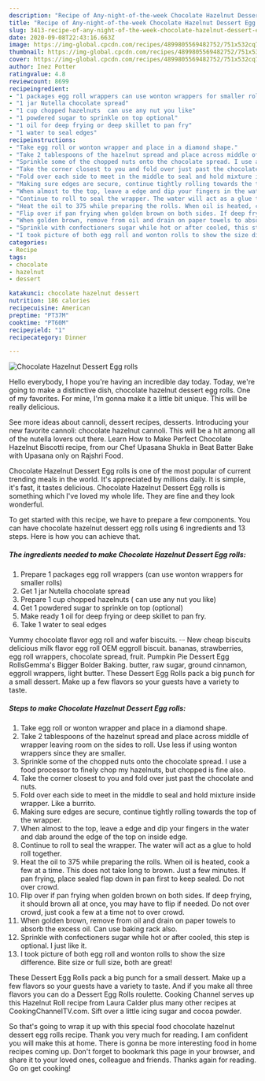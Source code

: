 ```yaml
---
description: "Recipe of Any-night-of-the-week Chocolate Hazelnut Dessert Egg rolls"
title: "Recipe of Any-night-of-the-week Chocolate Hazelnut Dessert Egg rolls"
slug: 3413-recipe-of-any-night-of-the-week-chocolate-hazelnut-dessert-egg-rolls
date: 2020-09-08T22:43:16.663Z
image: https://img-global.cpcdn.com/recipes/4899805569482752/751x532cq70/chocolate-hazelnut-dessert-egg-rolls-recipe-main-photo.jpg
thumbnail: https://img-global.cpcdn.com/recipes/4899805569482752/751x532cq70/chocolate-hazelnut-dessert-egg-rolls-recipe-main-photo.jpg
cover: https://img-global.cpcdn.com/recipes/4899805569482752/751x532cq70/chocolate-hazelnut-dessert-egg-rolls-recipe-main-photo.jpg
author: Inez Potter
ratingvalue: 4.8
reviewcount: 8699
recipeingredient:
- "1 packages egg roll wrappers can use wonton wrappers for smaller rolls"
- "1 jar Nutella chocolate spread"
- "1 cup chopped hazelnuts  can use any nut you like"
- "1 powdered sugar to sprinkle on top optional"
- "1 oil for deep frying or deep skillet to pan fry"
- "1 water to seal edges"
recipeinstructions:
- "Take egg roll or wonton wrapper and place in a diamond shape."
- "Take 2 tablespoons of the hazelnut spread and place across middle of wrapper leaving room on the sides to roll. Use less if using wonton wrappers since they are smaller."
- "Sprinkle some of the chopped nuts onto the chocolate spread. I use a food processor to finely chop my hazelnuts, but chopped is fine also."
- "Take the corner closest to you and fold over just past the chocolate and nuts."
- "Fold over each side to meet in the middle to seal and hold mixture inside wrapper. Like a burrito."
- "Making sure edges are secure, continue tightly rolling towards the top of the wrapper."
- "When almost to the top, leave a edge and dip your fingers in the water and dab around the edge of  the top on inside edge."
- "Continue to roll to seal the wrapper. The water will act as a glue to hold roll together."
- "Heat the oil to 375 while preparing the rolls. When oil is heated, cook a few at a time. This does not take long to brown. Just a few minutes. If pan frying, place sealed flap down in pan first to keep sealed. Do not over crowd."
- "Flip over if pan frying when golden brown on both sides. If deep frying, it should brown all at once, you may have to flip if needed. Do not over crowd, just cook a few at a time not to over crowd."
- "When golden brown, remove from oil and drain on paper towels to absorb the excess oil. Can use baking rack also."
- "Sprinkle with confectioners sugar while hot or after cooled, this step is optional. I just like it."
- "I took picture of both egg roll and wonton rolls to show the size difference. Bite size or full size, both are great!"
categories:
- Recipe
tags:
- chocolate
- hazelnut
- dessert

katakunci: chocolate hazelnut dessert 
nutrition: 186 calories
recipecuisine: American
preptime: "PT37M"
cooktime: "PT60M"
recipeyield: "1"
recipecategory: Dinner

---
```



![Chocolate Hazelnut Dessert Egg rolls](https://img-global.cpcdn.com/recipes/4899805569482752/751x532cq70/chocolate-hazelnut-dessert-egg-rolls-recipe-main-photo.jpg)

Hello everybody, I hope you're having an incredible day today. Today, we're going to make a distinctive dish, chocolate hazelnut dessert egg rolls. One of my favorites. For mine, I'm gonna make it a little bit unique. This will be really delicious.

See more ideas about cannoli, dessert recipes, desserts. Introducing your new favorite cannoli: chocolate hazelnut cannoli. This will be a hit among all of the nutella lovers out there. Learn How to Make Perfect Chocolate Hazelnut Biscotti recipe, from our Chef Upasana Shukla in Beat Batter Bake with Upasana only on Rajshri Food.

Chocolate Hazelnut Dessert Egg rolls is one of the most popular of current trending meals in the world. It's appreciated by millions daily. It is simple, it's fast, it tastes delicious. Chocolate Hazelnut Dessert Egg rolls is something which I've loved my whole life. They are fine and they look wonderful.


To get started with this recipe, we have to prepare a few components. You can have chocolate hazelnut dessert egg rolls using 6 ingredients and 13 steps. Here is how you can achieve that.

<!--inarticleads1-->

##### The ingredients needed to make Chocolate Hazelnut Dessert Egg rolls:

1. Prepare 1 packages egg roll wrappers (can use wonton wrappers for smaller rolls)
1. Get 1 jar Nutella chocolate spread
1. Prepare 1 cup chopped hazelnuts ( can use any nut you like)
1. Get 1 powdered sugar to sprinkle on top (optional)
1. Make ready 1 oil for deep frying or deep skillet to pan fry.
1. Take 1 water to seal edges


Yummy chocolate flavor egg roll and wafer biscuits. ··· New cheap biscuits delicious milk flavor egg roll OEM eggroll biscuit. bananas, strawberries, egg roll wrappers, chocolate spread, fruit. Pumpkin Pie Dessert Egg RollsGemma&#39;s Bigger Bolder Baking. butter, raw sugar, ground cinnamon, eggroll wrappers, light butter. These Dessert Egg Rolls pack a big punch for a small dessert. Make up a few flavors so your guests have a variety to taste. 

<!--inarticleads2-->

##### Steps to make Chocolate Hazelnut Dessert Egg rolls:

1. Take egg roll or wonton wrapper and place in a diamond shape.
1. Take 2 tablespoons of the hazelnut spread and place across middle of wrapper leaving room on the sides to roll. Use less if using wonton wrappers since they are smaller.
1. Sprinkle some of the chopped nuts onto the chocolate spread. I use a food processor to finely chop my hazelnuts, but chopped is fine also.
1. Take the corner closest to you and fold over just past the chocolate and nuts.
1. Fold over each side to meet in the middle to seal and hold mixture inside wrapper. Like a burrito.
1. Making sure edges are secure, continue tightly rolling towards the top of the wrapper.
1. When almost to the top, leave a edge and dip your fingers in the water and dab around the edge of  the top on inside edge.
1. Continue to roll to seal the wrapper. The water will act as a glue to hold roll together.
1. Heat the oil to 375 while preparing the rolls. When oil is heated, cook a few at a time. This does not take long to brown. Just a few minutes. If pan frying, place sealed flap down in pan first to keep sealed. Do not over crowd.
1. Flip over if pan frying when golden brown on both sides. If deep frying, it should brown all at once, you may have to flip if needed. Do not over crowd, just cook a few at a time not to over crowd.
1. When golden brown, remove from oil and drain on paper towels to absorb the excess oil. Can use baking rack also.
1. Sprinkle with confectioners sugar while hot or after cooled, this step is optional. I just like it.
1. I took picture of both egg roll and wonton rolls to show the size difference. Bite size or full size, both are great!


These Dessert Egg Rolls pack a big punch for a small dessert. Make up a few flavors so your guests have a variety to taste. And if you make all three flavors you can do a Dessert Egg Rolls roulette. Cooking Channel serves up this Hazelnut Roll recipe from Laura Calder plus many other recipes at CookingChannelTV.com. Sift over a little icing sugar and cocoa powder. 

So that's going to wrap it up with this special food chocolate hazelnut dessert egg rolls recipe. Thank you very much for reading. I am confident you will make this at home. There is gonna be more interesting food in home recipes coming up. Don't forget to bookmark this page in your browser, and share it to your loved ones, colleague and friends. Thanks again for reading. Go on get cooking!
